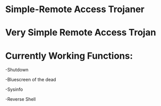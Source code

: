 # Simple-Remote Access Trojaner
# Very Simple Remote Access Trojan 

# Currently Working Functions:

-Shutdown

-Bluescreen of the dead

-Sysinfo

-Reverse Shell


